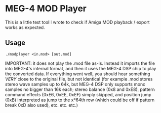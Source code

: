 MEG-4 MOD Player
================

This is a little test tool I wrote to check if Amiga MOD playback / export works as expected.

Usage
-----

```
./modplayer <in.mod> [out.mod]
```

IMPORTANT: it does not play the .mod file as-is. Instead it imports the file into MEG-4's internal format, and then it uses the
MEG-4 DSP chip to play the converted data. If everything went well, you should hear something *VERY* close to the original file,
but not identical (for example .mod stores stereo wave samples up to 64k, but MEG-4 DSP only supports mono samples no bigger
than 16k each; stereo balance (0x8 and 0xE8), pattern command effects (0xE6, 0xEE, 0xEF) simply skipped, and position jump (0xB)
interpreted as jump to the x*64th row (which could be off if pattern break 0xD also used), etc. etc. etc.)
